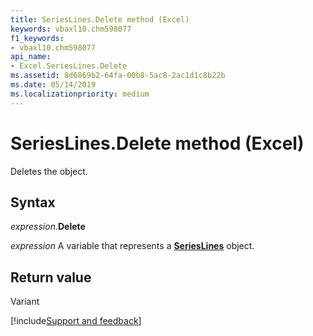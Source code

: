 ```yaml
---
title: SeriesLines.Delete method (Excel)
keywords: vbaxl10.chm598077
f1_keywords:
- vbaxl10.chm598077
api_name:
- Excel.SeriesLines.Delete
ms.assetid: 8d6869b2-64fa-00b8-5ac8-2ac1d1c8b22b
ms.date: 05/14/2019
ms.localizationpriority: medium
---
```



# SeriesLines.Delete method (Excel)

Deletes the object.


## Syntax

_expression_.**Delete**

_expression_ A variable that represents a **[SeriesLines](Excel.SeriesLines(object).md)** object.


## Return value

Variant




[!include[Support and feedback](~/includes/feedback-boilerplate.md)]